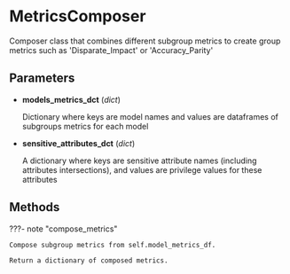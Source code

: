 # MetricsComposer

Composer class that combines different subgroup metrics to create group metrics  such as 'Disparate_Impact' or 'Accuracy_Parity'



## Parameters

- **models_metrics_dct** (*dict*)

    Dictionary where keys are model names and values are dataframes of subgroups metrics for each model

- **sensitive_attributes_dct** (*dict*)

    A dictionary where keys are sensitive attribute names (including attributes intersections),  and values are privilege values for these attributes




## Methods

???- note "compose_metrics"

    Compose subgroup metrics from self.model_metrics_df.

    Return a dictionary of composed metrics.

    
